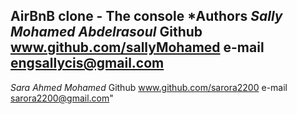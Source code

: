**AirBnB clone - The console**
*Authors
*Sally Mohamed Abdelrasoul*
Github
www.github.com/sallyMohamed
e-mail
engsallycis@gmail.com
-------------------------------
*Sara Ahmed Mohamed*
Github
www.github.com/sarora2200
e-mail
sarora2200@gmail.com"
